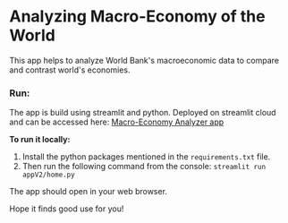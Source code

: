 # Analyzing Macro-Economy of the World
 
This app helps to analyze World Bank's macroeconomic data to compare and contrast world's economies. 

### Run:
The app is build using streamlit and python. Deployed on streamlit cloud and can be accessed here: [Macro-Economy Analyzer app](https://macroeconomy-analyzer.streamlit.app/)

**To run it locally:**
1. Install the python packages mentioned in the `requirements.txt` file. 
2. Then run the following command from the console: `streamlit run appV2/home.py`

The app should open in your web browser.


Hope it finds good use for you!